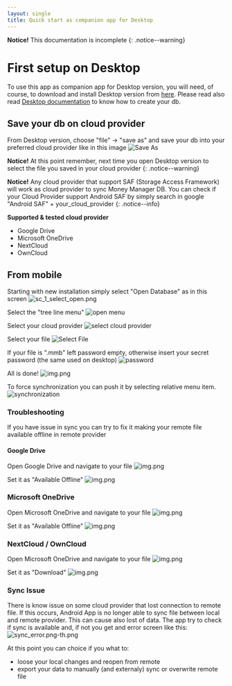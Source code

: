 ```yaml
---
layout: single
title: Quick start as companion app for Desktop
---
```


**Notice!** This documentation is incomplete
{: .notice--warning}

# First setup on Desktop
To use this app as companion app for Desktop version, you will need, of course, to download and install Desktop version from [here](https://moneymanagerex.org/docs/downloads/latest/). Please read also read [Desktop documentation](https://moneymanagerex.org/moneymanagerex/en_US/index.html#section5) to know how to create your db.

## Save your db on cloud provider
From Desktop version, choose "file" -> "save as" and save your db into your preferred cloud provider like in this image
![Save As](img/sc_0_file_save_as.png)

**Notice!** At this point remember, next time you open Desktop version to select the file you saved in your cloud provider
{: .notice--warning}

**Notice!** Any cloud provider that support SAF (Storage Access Framework) will work as cloud provider to sync Money Manager DB. You can check if your Cloud Provider support Android SAF by simply search in google "Android SAF" + your_cloud_provider
{: .notice--info}

**Supported & tested cloud provider**
- Google Drive
- Microsoft OneDrive
- NextCloud
- OwnCloud

## From mobile
Starting with new installation simply select "Open Database" as in this screen
![sc_1_select_open.png](img/sc_1_select_open.png)

Select the "tree line menu"
![open menu](img/sc_2_open_menu.png)

Select your cloud provider
![select cloud provider](img/sc_3_select_cloud_provider.png)

Select your file
![Select File](img/sc_4_select_File.png)

If your file is ".mmb" left password empty, otherwise insert your secret password (the same used on desktop)
![password](img/sc_5_password.png)

All is done!
![img.png](img/sc_6_home.png)

To force synchronization you can push it by selecting relative menu item.
![synchronization](img/sc_7_synchronization.png)

### Troubleshooting
If you have issue in sync you can try to fix it making your remote file available offline in remote provider

#### Google Drive
Open Google Drive and navigate to your file
![img.png](img/sc_8_gdrive_file.png)

Set it as "Available Offline"
![img.png](img/sc_9_gdrive_available_offline.png)

### Microsoft OneDrive
Open Microsoft OneDrive and navigate to your file
![img.png](img/sc_a_onedrive_file.png)

Set it as "Available Offline"
![img.png](img/sc_b_onedrive_available_offline.png)

### NextCloud / OwnCloud
Open Microsoft OneDrive and navigate to your file
![img.png](img/sc_c_nextcloud_file.png)

Set it as "Download"
![img.png](img/sc_d_nextcloud_available_offline.png)

### Sync Issue
There is know issue on some cloud provider that lost connection to remote file. If this occurs, Android App is no longer able to sync file between local and remote provider. This can cause also lost of data.
The app try to check if sync is available and, if not you get and error screen like this:
![sync_error.png-th.png](..%2Fassets%2Fimages%2Fscreenshoot%2Fsync_error.png-th.png)

At this point you can choice if you what to:
* loose your local changes and reopen from remote
* export your data to manually (and externaly) sync or overwrite remote file
